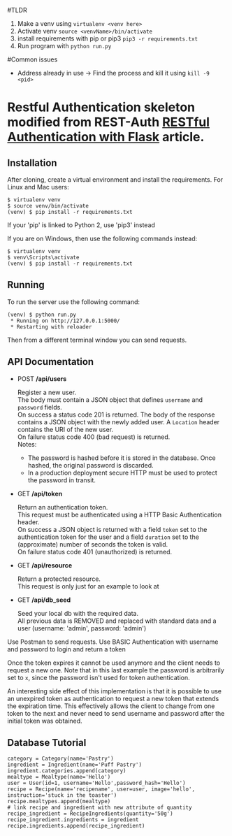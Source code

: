 #TLDR
1. Make a venv using `virtualenv <venv here>`
2. Activate venv `source <venvName>/bin/activate`
3. install requirements with pip or pip3 `pip3 -r requirements.txt`
4. Run program with `python run.py`

#Common issues
- Address already in use -> Find the process and kill it using `kill -9 <pid>`

Restful Authentication skeleton modified from REST-Auth [RESTful Authentication with Flask](http://blog.miguelgrinberg.com/post/restful-authentication-with-flask) article.
=========
Installation
------------

After cloning, create a virtual environment and install the requirements. For Linux and Mac users:

    $ virtualenv venv
    $ source venv/bin/activate
    (venv) $ pip install -r requirements.txt

If your 'pip' is linked to Python 2, use 'pip3' instead

If you are on Windows, then use the following commands instead:

    $ virtualenv venv
    $ venv\Scripts\activate
    (venv) $ pip install -r requirements.txt

Running
-------

To run the server use the following command:

    (venv) $ python run.py
     * Running on http://127.0.0.1:5000/
     * Restarting with reloader

Then from a different terminal window you can send requests.

API Documentation
-----------------

- POST **/api/users**

    Register a new user.<br>
    The body must contain a JSON object that defines `username` and `password` fields.<br>
    On success a status code 201 is returned. The body of the response contains a JSON object with the newly added user. A `Location` header contains the URI of the new user.<br>
    On failure status code 400 (bad request) is returned.<br>
    Notes:
    - The password is hashed before it is stored in the database. Once hashed, the original password is discarded.
    - In a production deployment secure HTTP must be used to protect the password in transit.

- GET **/api/token**

    Return an authentication token.<br>
    This request must be authenticated using a HTTP Basic Authentication header.<br>
    On success a JSON object is returned with a field `token` set to the authentication token for the user and a field `duration` set to the (approximate) number of seconds the token is valid.<br>
    On failure status code 401 (unauthorized) is returned.

- GET **/api/resource**

    Return a protected resource.<br>
    This request is only just for an example to look at

- GET **/api/db_seed**

    Seed your local db with the required data.<br>
    All previous data is REMOVED and replaced with standard data and a user (username: 'admin', password: 'admin')

Use Postman to send requests. Use BASIC Authentication with username and password to login and return a token

Once the token expires it cannot be used anymore and the client needs to request a new one. Note that in this last example the password is arbitrarily set to `x`, since the password isn't used for token authentication.

An interesting side effect of this implementation is that it is possible to use an unexpired token as authentication to request a new token that extends the expiration time. This effectively allows the client to change from one token to the next and never need to send username and password after the initial token was obtained.

Database Tutorial
-----------------

    category = Category(name='Pastry')
    ingredient = Ingredient(name='Puff Pastry')
    ingredient.categories.append(category)
    mealtype = Mealtype(name='Hello')
    user = User(id=1, username='Hello',password_hash='Hello')
    recipe = Recipe(name='recipename', user=user, image='hello', instruction='stuck in the toaster')
    recipe.mealtypes.append(mealtype)
    # link recipe and ingredient with new attribute of quantity
    recipe_ingredient = RecipeIngredients(quantity='50g')
    recipe_ingredient.ingredients = ingredient
    recipe.ingredients.append(recipe_ingredient)
